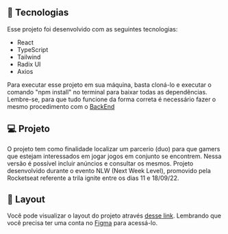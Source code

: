 ## 🚀 Tecnologias

Esse projeto foi desenvolvido com as seguintes tecnologias:

- React
- TypeScript
- Tailwind
- Radix UI  
- Axios

Para executar esse projeto em sua máquina, basta cloná-lo e executar o comando "npm install" no terminal para baixar todas as dependências.
Lembre-se, para que tudo funcione da forma correta é necessário fazer o mesmo procedimento com o [BackEnd](https://github.com/jozanardo/Server-nlw-eSports)

## 💻 Projeto

O projeto tem como finalidade localizar um parcerio (duo) para que gamers que estejam interessados em jogar jogos em conjunto se encontrem. Nessa versão é possível incluir anúncios e consultar os mesmos.
Projeto desenvolvido durante o evento NLW (Next Week Level), promovido pela Rocketseat referente a trila ignite entre os dias 11 e 18/09/22.

## 🔖 Layout

Você pode visualizar o layout do projeto através [desse link](https://www.figma.com/file/Rvz7uQMFPI046VFRRT6ijJ/NLW-eSports-(Community)?node-id=0%3A1). Lembrando que você precisa ter uma conta no [Figma](http://figma.com/) para acessá-lo.

